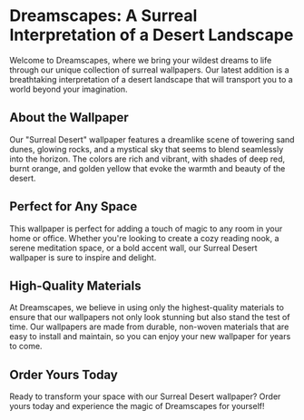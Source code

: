 <!--
Write me markdown content of website with wallpaper:

"A surreal interpretation of a desert landscape"

The header of the page should not be copy of the text but rather a real content of the website which is using this wallpaper.
-->

<!--font:Poppins-->

# Dreamscapes: A Surreal Interpretation of a Desert Landscape

Welcome to Dreamscapes, where we bring your wildest dreams to life through our unique collection of surreal wallpapers. Our latest addition is a breathtaking interpretation of a desert landscape that will transport you to a world beyond your imagination.

## About the Wallpaper

Our "Surreal Desert" wallpaper features a dreamlike scene of towering sand dunes, glowing rocks, and a mystical sky that seems to blend seamlessly into the horizon. The colors are rich and vibrant, with shades of deep red, burnt orange, and golden yellow that evoke the warmth and beauty of the desert.

## Perfect for Any Space

This wallpaper is perfect for adding a touch of magic to any room in your home or office. Whether you're looking to create a cozy reading nook, a serene meditation space, or a bold accent wall, our Surreal Desert wallpaper is sure to inspire and delight.

## High-Quality Materials

At Dreamscapes, we believe in using only the highest-quality materials to ensure that our wallpapers not only look stunning but also stand the test of time. Our wallpapers are made from durable, non-woven materials that are easy to install and maintain, so you can enjoy your new wallpaper for years to come.

## Order Yours Today

Ready to transform your space with our Surreal Desert wallpaper? Order yours today and experience the magic of Dreamscapes for yourself!
